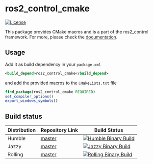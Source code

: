 # ros2_control_cmake

[![License](https://img.shields.io/badge/License-Apache%202.0-blue.svg)](https://opensource.org/licenses/Apache-2.0)

This package provides CMake macros and is a part of the ros2_control framework.
For more, please check the [documentation](https://control.ros.org/).

## Usage
Add it as build dependency in your `package.xml`

```xml
<build_depend>ros2_control_cmake</build_depend>
```

and add the provided macros to the `CMakeLists.txt` file

```cmake
find_package(ros2_control_cmake REQUIRED)
set_compiler_options()
export_windows_symbols()
```

## Build status

| Distribution | Repository Link | Build Status |
|--------------|-----------------|--------------|
| Humble      | [master](https://github.com/ros-controls/ros2_control_cmake/tree/master) | [![Humble Binary Build](https://github.com/ros-controls/control_msgs/actions/workflows/humble-build.yml/badge.svg)](https://github.com/ros-controls/control_msgs/actions/workflows/humble-build.yml) |
| Jazzy     | [master](https://github.com/ros-controls/ros2_control_cmake/tree/master) | [![Jazzy Binary Build](https://github.com/ros-controls/control_msgs/actions/workflows/jazzy-build.yml/badge.svg)](https://github.com/ros-controls/control_msgs/actions/workflows/jazzy-build.yml) |
| Rolling     | [master](https://github.com/ros-controls/ros2_control_cmake/tree/master) | [![Rolling Binary Build](https://github.com/ros-controls/control_msgs/actions/workflows/rolling-build.yml/badge.svg)](https://github.com/ros-controls/control_msgs/actions/workflows/rolling-build.yml) |

